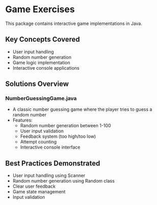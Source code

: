 # Game Exercises

This package contains interactive game implementations in Java.

## Key Concepts Covered
- User input handling
- Random number generation
- Game logic implementation
- Interactive console applications

## Solutions Overview

### NumberGuessingGame.java
- A classic number guessing game where the player tries to guess a random number
- Features:
  - Random number generation between 1-100
  - User input validation
  - Feedback system (too high/too low)
  - Attempt counting
  - Interactive console interface

## Best Practices Demonstrated
- User input handling using Scanner
- Random number generation using Random class
- Clear user feedback
- Game state management
- Input validation
